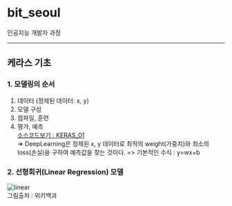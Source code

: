 # bit_seoul
인공지능 개발자 과정

<hr />

## 케라스 기초
### 1. 모델링의 순서
1. 데이터 (정제된 데이터: x, y)     
2. 모델 구성    
3. 컴파일, 훈련    
4. 평가, 예측    
[소스코드보기 : KERAS_01](https://github.com/maiorem/bit_seoul/blob/main/Study/keras/keras01.py)     
=> DeepLearning은 정제된 x, y 데이터로 최적의 weight(가중치)와 최소의 loss(손실)을 구하여 예측값을 찾는 것이다.
=> 기본적인 수식 : y=wx+b

### 2. 선형회귀(Linear Regression) 모델
![linear](https://images.app.goo.gl/iqd8a4mFpDHVB8Mm9.png)     
그림출처 : 위키백과     



